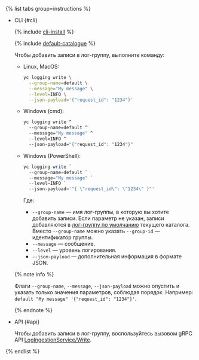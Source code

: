 {% list tabs group=instructions %}

- CLI {#cli}

    {% include [cli-install](../cli-install.md) %}

    {% include [default-catalogue](../default-catalogue.md) %}

    Чтобы добавить записи в лог-группу, выполните команду:


    * Linux, MacOS:
        ```bash
        yc logging write \
          --group-name=default \
          --message="My message" \
          --level=INFO \
          --json-payload='{"request_id": "1234"}'
        ```
    * Windows (cmd):
        ```cmd
        yc logging write ^
          --group-name=default ^
          --message="My message" ^
          --level=INFO ^
          --json-payload="{"request_id": "1234"}"
        ```
    * Windows (PowerShell):
        ```powershell
        yc logging write `
          --group-name=default `
          --message="My message" `
          --level=INFO `
          --json-payload='"{ \"request_id\": \"1234\" }"'
        ```


        Где:

        * `--group-name` — имя лог-группы, в которую вы хотите добавить записи. Если параметр не указан, записи добавляются в [лог-группу по умолчанию](../../logging/concepts/log-group.md) текущего каталога. Вместо `--group-name` можно указать `--group-id` — идентификатор группы. 
        * `--message` — сообщение.
        * `--level` — уровень логирования.
        * `--json-payload` — дополнительная информация в формате JSON.

   {% note info %}

   Флаги `--group-name`, `--message`, `--json-payload` можно опустить и указать только значения параметров, соблюдая порядок. Например: `default "My message" '{"request_id": "1234"}'`.

   {% endnote %}

- API {#api}

  Чтобы добавить записи в лог-группу, воспользуйтесь вызовом gRPC API [LogIngestionService/Write](../../logging/api-ref/grpc/LogIngestion/write.md).

{% endlist %}